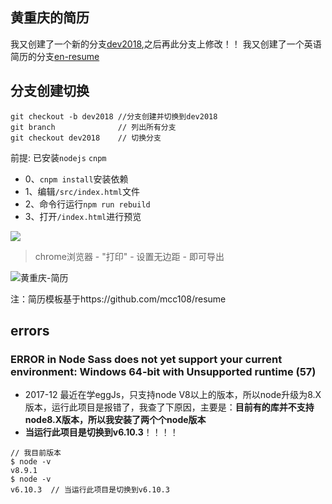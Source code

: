 ## 黄重庆的简历

我又创建了一个新的分支[dev2018](https://github.com/HuangCongQing/resume/tree/dev20180307),之后再此分支上修改！！
我又创建了一个英语简历的分支[en-resume](https://github.com/HuangCongQing/resume/tree/en-resume)

## 分支创建切换
```
git checkout -b dev2018 //分支创建并切换到dev2018
git branch              // 列出所有分支
git checkout dev2018    // 切换分支
```

前提: 已安装`nodejs` `cnpm`
- 0、`cnpm install`安装依赖
- 1、编辑`/src/index.html`文件
- 2、命令行运行`npm run rebuild`
- 3、打开`/index.html`进行预览

![](http://upload-images.jianshu.io/upload_images/4340772-ed3e2e3661349b8c.png?imageMogr2/auto-orient/strip%7CimageView2/2/w/1240)


> chrome浏览器 - "打印" - 设置无边距 - 即可导出

![黄重庆-简历](http://upload-images.jianshu.io/upload_images/4340772-4b33991783521608.jpg?imageMogr2/auto-orient/strip%7CimageView2/2/w/1240)

注：简历模板基于https://github.com/mcc108/resume


## errors

### ERROR in Node Sass does not yet support your current environment: Windows 64-bit with Unsupported runtime (57)
* 2017-12
最近在学eggJs，只支持node V8以上的版本，所以node升级为8.X版本，运行此项目是报错了，我查了下原因，主要是：**目前有的库并不支持node8.X版本，所以我安装了两个个node版本**
* **当运行此项目是切换到v6.10.3**！！！！


```
// 我目前版本
$ node -v
v8.9.1
$ node -v
v6.10.3  // 当运行此项目是切换到v6.10.3 

```
